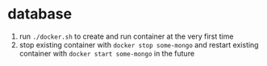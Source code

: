 # database

1. run `./docker.sh` to create and run container at the very first time
2. stop existing container with `docker stop some-mongo` and restart existing container with `docker start some-mongo` in the future
